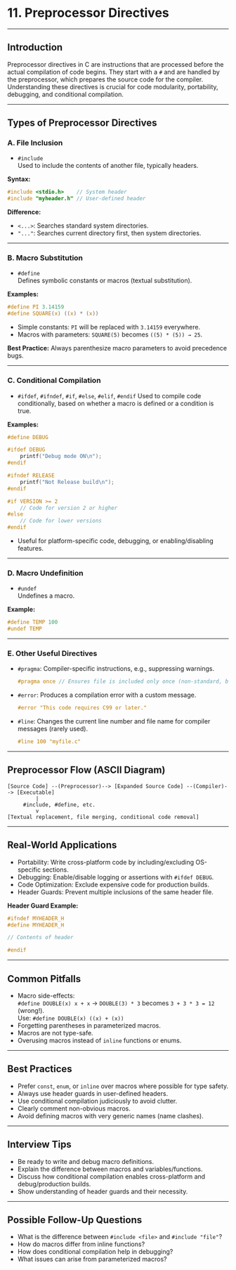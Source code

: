 # 11. Preprocessor Directives

---

## Introduction

Preprocessor directives in C are instructions that are processed before the actual compilation of code begins. They start with a `#` and are handled by the preprocessor, which prepares the source code for the compiler. Understanding these directives is crucial for code modularity, portability, debugging, and conditional compilation.

---

## Types of Preprocessor Directives

### **A. File Inclusion**

- `#include`  
  Used to include the contents of another file, typically headers.

**Syntax:**
```c
#include <stdio.h>    // System header
#include "myheader.h" // User-defined header
```

**Difference:**  
- `<...>`: Searches standard system directories.
- `"..."`: Searches current directory first, then system directories.

---

### **B. Macro Substitution**

- `#define`  
  Defines symbolic constants or macros (textual substitution).

**Examples:**
```c
#define PI 3.14159
#define SQUARE(x) ((x) * (x))
```

- Simple constants: `PI` will be replaced with `3.14159` everywhere.
- Macros with parameters: `SQUARE(5)` becomes `((5) * (5)) → 25`.

**Best Practice:** Always parenthesize macro parameters to avoid precedence bugs.

---

### **C. Conditional Compilation**

- `#ifdef`, `#ifndef`, `#if`, `#else`, `#elif`, `#endif`
  Used to compile code conditionally, based on whether a macro is defined or a condition is true.

**Examples:**
```c
#define DEBUG

#ifdef DEBUG
    printf("Debug mode ON\n");
#endif

#ifndef RELEASE
    printf("Not Release build\n");
#endif

#if VERSION >= 2
    // Code for version 2 or higher
#else
    // Code for lower versions
#endif
```

- Useful for platform-specific code, debugging, or enabling/disabling features.

---

### **D. Macro Undefinition**

- `#undef`  
  Undefines a macro.

**Example:**
```c
#define TEMP 100
#undef TEMP
```

---

### **E. Other Useful Directives**

- `#pragma`: Compiler-specific instructions, e.g., suppressing warnings.
  ```c
  #pragma once // Ensures file is included only once (non-standard, but widely supported)
  ```

- `#error`: Produces a compilation error with a custom message.
  ```c
  #error "This code requires C99 or later."
  ```

- `#line`: Changes the current line number and file name for compiler messages (rarely used).
  ```c
  #line 100 "myfile.c"
  ```

---

## Preprocessor Flow (ASCII Diagram)

```
[Source Code] --(Preprocessor)--> [Expanded Source Code] --(Compiler)--> [Executable]
         |
     #include, #define, etc.
         v
[Textual replacement, file merging, conditional code removal]
```

---

## Real-World Applications

- Portability: Write cross-platform code by including/excluding OS-specific sections.
- Debugging: Enable/disable logging or assertions with `#ifdef DEBUG`.
- Code Optimization: Exclude expensive code for production builds.
- Header Guards: Prevent multiple inclusions of the same header file.

**Header Guard Example:**
```c
#ifndef MYHEADER_H
#define MYHEADER_H

// Contents of header

#endif
```

---

## Common Pitfalls

- Macro side-effects:  
  `#define DOUBLE(x) x + x` → `DOUBLE(3) * 3` becomes `3 + 3 * 3 = 12` (wrong!).  
  Use: `#define DOUBLE(x) ((x) + (x))`
- Forgetting parentheses in parameterized macros.
- Macros are not type-safe.
- Overusing macros instead of `inline` functions or enums.

---

## Best Practices

- Prefer `const`, `enum`, or `inline` over macros where possible for type safety.
- Always use header guards in user-defined headers.
- Use conditional compilation judiciously to avoid clutter.
- Clearly comment non-obvious macros.
- Avoid defining macros with very generic names (name clashes).

---

## Interview Tips

- Be ready to write and debug macro definitions.
- Explain the difference between macros and variables/functions.
- Discuss how conditional compilation enables cross-platform and debug/production builds.
- Show understanding of header guards and their necessity.

---

## Possible Follow-Up Questions

- What is the difference between `#include <file>` and `#include "file"`?
- How do macros differ from inline functions?
- How does conditional compilation help in debugging?
- What issues can arise from parameterized macros?
